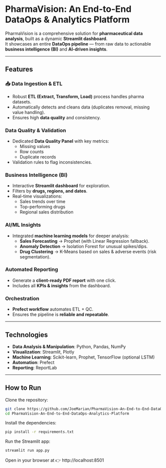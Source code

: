 # PharmaVision: An End-to-End DataOps & Analytics Platform

PharmaVision is a comprehensive solution for **pharmaceutical data analysis**, built as a dynamic **Streamlit dashboard**.  
It showcases an entire **DataOps pipeline** — from raw data to actionable **business intelligence (BI)** and **AI-driven insights**.

---

## Features

### 📥 Data Ingestion & ETL
- Robust **ETL (Extract, Transform, Load)** process handles pharma datasets.  
- Automatically detects and cleans data (duplicates removal, missing value handling).  
- Ensures high **data quality** and consistency.

### Data Quality & Validation
- Dedicated **Data Quality Panel** with key metrics:
  - Missing values
  - Row counts
  - Duplicate records  
- Validation rules to flag inconsistencies.

### Business Intelligence (BI)
- Interactive **Streamlit dashboard** for exploration.  
- Filters by **drugs, regions, and dates**.  
- Real-time visualizations:
  - Sales trends over time  
  - Top-performing drugs  
  - Regional sales distribution  

### AI/ML Insights
- Integrated **machine learning models** for deeper analysis:
  - **Sales Forecasting** → Prophet (with Linear Regression fallback).  
  - **Anomaly Detection** → Isolation Forest for unusual spikes/dips.  
  - **Drug Clustering** → K-Means based on sales & adverse events (risk segmentation).  

### Automated Reporting
- Generate a **client-ready PDF report** with one click.  
- Includes all **KPIs & insights** from the dashboard.  

### Orchestration
- **Prefect workflow** automates ETL + QC.  
- Ensures the pipeline is **reliable and repeatable**.

---

## Technologies

- **Data Analysis & Manipulation**: Python, Pandas, NumPy  
- **Visualization**: Streamlit, Plotly  
- **Machine Learning**: Scikit-learn, Prophet, TensorFlow (optional LSTM)  
- **Automation**: Prefect  
- **Reporting**: ReportLab  

---

## How to Run

Clone the repository:

```bash
git clone https://github.com/JoeMarian/PharmaVision-An-End-to-End-DataOps-Analytics-Platform.git
cd PharmaVision-An-End-to-End-DataOps-Analytics-Platform 
```

Install the dependencies:
```bash
pip install -r requirements.txt
```
Run the Streamlit app:
```bash
streamlit run app.py
```

Open in your browser at 👉 http://localhost:8501
